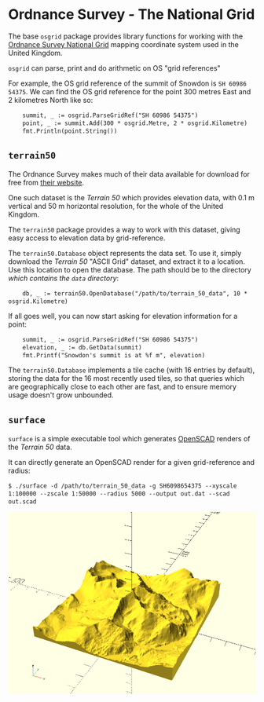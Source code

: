 Ordnance Survey - The National Grid
===================================

The base `osgrid` package provides library functions for working with the
[Ordnance Survey National Grid](https://www.ordnancesurvey.co.uk/resources/maps-and-geographic-resources/the-national-grid.html)
mapping coordinate system used in the United Kingdom.

`osgrid` can parse, print and do arithmetic on OS "grid references"

For example, the OS grid reference of the summit of Snowdon is `SH 60986 54375`.
We can find the OS grid reference for the point 300 metres East and 2 kilometres
North like so:

```
	summit, _ := osgrid.ParseGridRef("SH 60986 54375")
	point, _ := summit.Add(300 * osgrid.Metre, 2 * osgrid.Kilometre)
	fmt.Println(point.String())
```

`terrain50`
-----------

The Ordnance Survey makes much of their data available for download for free
from [their website](https://www.ordnancesurvey.co.uk/opendatadownload/products.html).

One such dataset is the _Terrain 50_ which provides elevation data, with 0.1 m
vertical and 50 m horizontal resolution, for the whole of the United Kingdom.

The `terrain50` package provides a way to work with this dataset, giving easy
access to elevation data by grid-reference.

The `terrain50.Database` object represents the data set. To use it, simply
download the _Terrain 50_ "ASCII Grid" dataset, and extract it to a location. Use
this location to open the database. The path should be to the directory _which
contains the `data` directory_:

```
	db, _ := terrain50.OpenDatabase("/path/to/terrain_50_data", 10 * osgrid.Kilometre)

```

If all goes well, you can now start asking for elevation information for a point:
```
	summit, _ := osgrid.ParseGridRef("SH 60986 54375")
	elevation, _ := db.GetData(summit)
	fmt.Printf("Snowdon's summit is at %f m", elevation)
```

The `terrain50.Database` implements a tile cache (with 16 entries by default),
storing the data for the 16 most recently used tiles, so that queries which are
geographically close to each other are fast, and to ensure memory usage doesn't
grow unbounded.

`surface`
---------

`surface` is a simple executable tool which generates [OpenSCAD](http://www.openscad.org/)
renders of the _Terrain 50_ data.

It can directly generate an OpenSCAD render for a given grid-reference and radius:

```
$ ./surface -d /path/to/terrain_50_data -g SH6098654375 --xyscale 1:100000 --zscale 1:50000 --radius 5000 --output out.dat --scad out.scad
```

![Snowdon Summit (5 km radius)](surface.png)
